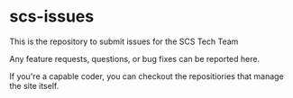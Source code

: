 # scs-issues

This is the repository to submit issues for the SCS Tech Team

Any feature requests, questions, or bug fixes can be reported here. 

If you're a capable coder, you can checkout the repositiories that manage the site itself. 
